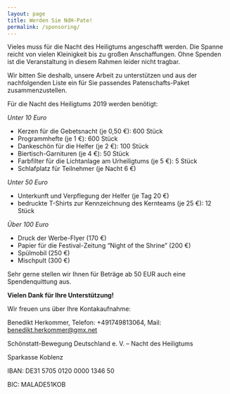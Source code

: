 ```yaml
---
layout: page
title: Werden Sie NdH-Pate!
permalink: /sponsoring/
---
```

<p>Vieles muss für die Nacht des Heiligtums angeschafft werden. Die Spanne reicht von vielen Kleinigkeit bis zu großen Anschaffungen. Ohne Spenden ist die Veranstaltung in diesem Rahmen leider nicht tragbar.</p>

<p>Wir bitten Sie deshalb, unsere Arbeit zu unterstützen und aus der nachfolgenden Liste ein für Sie passendes Patenschafts-Paket zusammenzustellen.</p>

<p>Für die Nacht des Heiligtums 2019 werden benötigt:

<em> Unter 10 Euro </em>

* Kerzen für die Gebetsnacht (je 0,50 €): 600 Stück
* Programmhefte (je 1 €): 600 Stück
* Dankeschön für die Helfer (je 2 €): 100 Stück
* Biertisch-Garnituren (je 4 €): 50 Stück
* Farbfilter für die Lichtanlage am Urheiligtums (je 5 €): 5 Stück
* Schlafplatz für Teilnehmer (je Nacht 6 €)

<em> Unter 50 Euro </em>

* Unterkunft und Verpflegung der Helfer (je Tag 20 €)
* bedruckte T-Shirts zur Kennzeichnung des Kernteams (je 25 €): 12 Stück

<em> Über 100 Euro </em>

* Druck der Werbe-Flyer (170 €)
* Papier für die Festival-Zeitung “Night of the Shrine” (200 €)
* Spülmobil (250 €)
* Mischpult (300 €)

Sehr gerne stellen wir Ihnen für Beträge ab 50 EUR auch eine Spendenquittung aus.</p>

<p><strong> Vielen Dank für Ihre Unterstützung! </strong></p>

<p>Wir freuen uns über Ihre Kontakaufnahme:

Benedikt Herkommer, Telefon: +491749813064, Mail: benedikt.herkommer@gmx.net</p>

<p>Schönstatt-Bewegung Deutschland e. V. – Nacht des Heiligtums

Sparkasse Koblenz

IBAN: DE31 5705 0120 0000 1346 50

BIC: MALADE51KOB</p>
